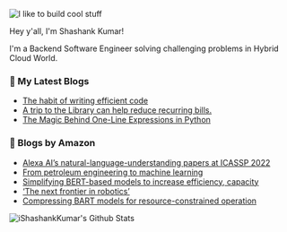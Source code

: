 ![I like to build cool stuff](https://res.cloudinary.com/dt8g3rhcy/image/upload/v1595929574/i_like_to_build_cool_shit._1_nzbwjh.png)

Hey y'all, I'm Shashank Kumar! 

I'm a Backend Software Engineer solving challenging problems in Hybrid Cloud World.

### 📕 My Latest Blogs
<!-- BLOG-POST-LIST:START -->
- [The habit of writing efficient code](https://medium.com/@ishashankkumar/the-habit-of-writing-efficient-code-153b05f04269?source=rss-d24dda280d5f------2)
- [A trip to the Library can help reduce recurring bills.](https://medium.com/swlh/a-trip-to-the-library-can-help-reduce-recurring-bills-23bca495cdf5?source=rss-d24dda280d5f------2)
- [The Magic Behind One-Line Expressions in Python](https://medium.com/swlh/the-magic-behind-one-line-expressions-in-python-816c10180c5c?source=rss-d24dda280d5f------2)
<!-- BLOG-POST-LIST:END -->

### 📕 Blogs by Amazon
<!-- AMAZON-BLOG-POST-LIST:START -->
- [Alexa AI’s natural-language-understanding papers at ICASSP 2022](https://www.amazon.science/blog/alexa-ais-natural-language-understanding-papers-at-icassp-2022)
- [From petroleum engineering to machine learning](https://www.amazon.science/working-at-amazon/from-petroleum-engineering-to-machine-learning)
- [Simplifying BERT-based models to increase efficiency, capacity](https://www.amazon.science/blog/simplifying-bert-based-models-to-increase-efficiency-capacity)
- [‘The next frontier in robotics’](https://www.amazon.science/latest-news/the-next-frontier-in-robotics)
- [Compressing BART models for resource-constrained operation](https://www.amazon.science/blog/compressing-bart-models-for-resource-constrained-operation)
<!-- AMAZON-BLOG-POST-LIST:END -->



<img align="center" alt="iShashankKumar's Github Stats" src="https://github-readme-stats.vercel.app/api?username=ishashankkumar&show_icons=true&hide_border=true" />
